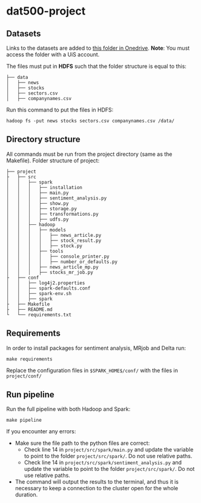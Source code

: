 # dat500-project

## Datasets
Links to the datasets are added to [this folder in Onedrive](https://liveuis-my.sharepoint.com/:f:/g/personal/250607_uis_no/EmgpwiQR3VJBrQYtKx51PuYBX83CDBQH2iOFH-1nes_6BQ?e=QKhGfT). **Note**: You must access the folder with a UiS account.

The files must put in **HDFS** such that the folder structure is equal to this: 

    ├── data
    │   ├── news
    │   ├── stocks
    │   ├── sectors.csv
    │   ├── companynames.csv

Run this command to put the files in HDFS:

    hadoop fs -put news stocks sectors.csv companynames.csv /data/

## Directory structure
All commands must be run from the project directory (same as the Makefile). Folder structure of project:

    ├── project
    ├   ├── src
    │   │   ├── spark
    │   │   │   ├── installation
    │   │   │   ├── main.py
    │   │   │   ├── sentiment_analysis.py
    │   │   │   ├── show.py
    │   │   │   ├── storage.py
    │   │   │   ├── transformations.py
    │   │   │   ├── udfs.py
    │   │   ├── hadoop
    │   │   │   ├── models
    │   │   │   │   ├── news_article.py
    │   │   │   │   ├── stock_result.py
    │   │   │   │   ├── stock.py
    │   │   │   ├── tools
    │   │   │   │   ├── console_printer.py
    │   │   │   │   ├── number_or_defaults.py
    │   │   │   ├── news_article_mp.py
    │   │   │   ├── stocks_mr_job.py
    ├   ├── conf
    │   │   ├── log4j2.properties
    │   │   ├── spark-defaults.conf
    │   │   ├── spark-env.sh
    │   │   ├── spark
    ├   ├── Makefile
    ├   ├── README.md
    └   └── requirements.txt

## Requirements
In order to install packages for sentiment analysis, MRjob and Delta run:

    make requirements
    
Replace the configuration files in `$SPARK_HOME$/conf/` with the files in `project/conf/`

## Run pipeline
Run the full pipeline with both Hadoop and Spark:

    make pipeline

If you encounter any errors:
- Make sure the file path to the python files are correct:
    - Check line 14 in `project/src/spark/main.py` and update the variable to point to the folder `project/src/spark/`. Do not use relative paths.
    - Check line 14 in `project/src/spark/sentiment_analysis.py` and update the variable to point to the folder `project/src/spark/`. Do not use relative paths.
- The command will output the results to the terminal, and thus it is necessary to keep a connection to the cluster open for the whole duration.